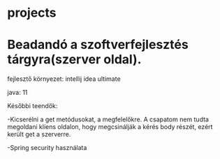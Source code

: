 # projects

<h1>Beadandó a szoftverfejlesztés tárgyra(szerver oldal).</h1>
<p>fejlesztő környezet: intellij idea ultimate</p>
<p>java: 11</p>
<p>Későbbi teendők:</p>
  <p>-Kicserélni a get metódusokat, a megfelelőkre. A csapatom nem tudta megoldani kliens oldalon, hogy megcsinálják a kérés body részét, ezért került get a szerverre.</p>
  <p>-Spring security használata</p>
